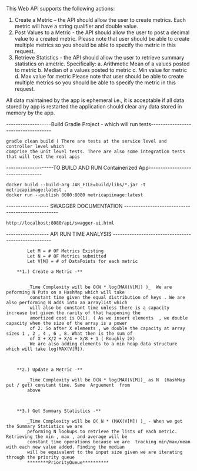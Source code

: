 This  Web API supports the following actions:
1. Create a Metric – the API should allow the user to create metrics. Each metric will have a string qualifier and double value. 
2. Post Values to a Metric - the API should allow the user to post a decimal value to a created
metric. Please note that user should be able to create multiple metrics so you should be able to
specify the metric in this request.
3. Retrieve Statistics - the API should allow the user to retrieve summary statistics on ametric.
Specifically:
a. Arithmetic Mean of a values posted to metric
b. Median of a values posted to metric
c. Min value for metric
d. Max value for metric
Please note that user should be able to create multiple metrics so you should be able to specify
the metric in this request.

All data maintained by the app is ephemeral i.e., it is acceptable if all data stored by app is restarted the
application should clear any data stored in memory by the app.


-------------------Build Gradle Project - which will run tests------------------------------------

    gradle clean build ( There are tests at the service level and controller level which 
    comprise the unit level tests. There are also some integration tests that will test the real apis
    


--------------------TO BUILD AND RUN Containerized App---------------------------------
    
    
    docker build --build-arg JAR_FILE=build/libs/*.jar -t metricapiimage:latest .
    docker run --publish 8080:8080 metricapiimage:latest
    
    



------------------ SWAGGER DOCUMENTATION --------------------------------------------------
   
   
    http://localhost:8080/api/swagger-ui.html
    
------------------ API RUN TIME ANALYSIS ----------------------------------------------------

        
            
            Let M = # OF Metrics Existing  
            Let N = # OF Metrics submitted 
            Let V[M] = # of DataPoints for each metric 
        
        **1.) Create a Metric -** 
        
            
            _Time Complexity will be O(N * log(MAX(V[M]) )_  We are peforming N Puts on a HashMap which will take
             constant time given the equal distribution of keys . We are also performing N adds into an arraylist which 
             will also be constant time unless there is a capacity increase but given the rarity of that happening the 
             amortized cost is O(1). ( As we insert elements  , we double capacity when the size of the array is a power
             of 2. So after X elements , we double the capacity at array sizes 1 , 2 , 4 , 6 , 8. What then is the sum of
             of X + X/2 + X/4 + X/8 + 1 ( Roughly 2X) 
             We are also adding elements to a min heap data structure which will take log(MAX(V[M]). 
            
         
        
        **2.) Update a Metric -** 
        
            _Time Complexity will be O(N * log(MAX(V[M])_ as N  (HashMap put / get) constant time. Same  Arguement  from
            above 
            
        
            
        **3.) Get Summary Statistics -**
        
            _Time Complexity will be O( N * (MAX(V[M]) )_ - When we get the Summary Statistics we are 
            peforming N lookups to retrieve the lists of each metric. Retrieving the min , max , and average will be 
            constant time operations because we are  tracking min/max/mean with each new value added. Finding the median
            will be equivalent to the input size given we are iterating through the priority queue 
            ********PriorityQueue********** 
            
            
          
          
            
